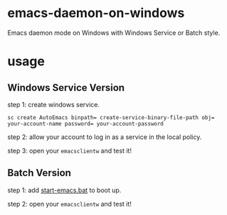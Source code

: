 # emacs-daemon-on-windows

Emacs daemon mode on Windows with Windows Service or Batch style.

# usage

## Windows Service Version

step 1: create windows service.

``` shell
sc create AutoEmacs binpath= create-service-binary-file-path obj= your-account-name password= your-account-password
```

step 2: allow your account to log in as a service in the local policy.

step 3: open your `emacsclientw` and test it!

## Batch Version

step 1: add [start-emacs.bat](./batch/start-emacs.bat) to boot up.

step 2: open your `emacsclientw` and test it!


